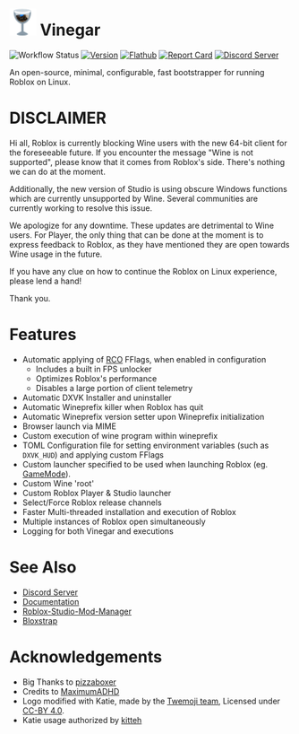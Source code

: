 # <img src="icons/48/vinegar.png"> Vinegar

![Workflow Status][workflow_img    ]
[![Version        ][version_img     ]][version     ]
[![Flathub        ][flathub_img     ]][flathub     ]
[![Report Card    ][goreportcard_img]][goreportcard]
[![Discord Server ][discord_img     ]][discord     ]

An open-source, minimal, configurable, fast bootstrapper for running Roblox on Linux.

# DISCLAIMER

Hi all, Roblox is currently blocking Wine users with the new 64-bit client for the foreseeable future. If you encounter the message "Wine is not supported", please know that it comes from Roblox's side. There's nothing we can do at the moment.

Additionally, the new version of Studio is using obscure Windows functions which are currently unsupported by Wine. Several communities are currently working to resolve this issue.

We apologize for any downtime. These updates are detrimental to Wine users. For Player, the only thing that can be done at the moment is to express feedback to Roblox, as they have mentioned they are open towards Wine usage in the future.

If you have any clue on how to continue the Roblox on Linux experience, please lend a hand!

Thank you. 

[workflow_img]: https://img.shields.io/github/actions/workflow/status/vinegarhq/vinegar/build.yml
[version]: https://github.com/vinegarhq/vinegar/releases/latest
[version_img]: https://img.shields.io/github/v/release/vinegarhq/vinegar?display_name=tag
[flathub]: https://flathub.org/apps/details/io.github.vinegarhq.Vinegar
[flathub_img]: https://img.shields.io/flathub/downloads/io.github.vinegarhq.Vinegar
[goreportcard]:     https://goreportcard.com/report/github.com/vinegarhq/vinegar
[goreportcard_img]: https://goreportcard.com/badge/github.com/vinegarhq/vinegar?style=flat-square
[discord]: https://discord.gg/dzdzZ6Pps2
[discord_img]: https://img.shields.io/discord/1069506340973707304

# Features
+ Automatic applying of [RCO](https://github.com/L8X/Roblox-Client-Optimizer) FFlags, when enabled in configuration 
  + Includes a built in FPS unlocker
  + Optimizes Roblox's performance
  + Disables a large portion of client telemetry
+ Automatic DXVK Installer and uninstaller
+ Automatic Wineprefix killer when Roblox has quit
+ Automatic Wineprefix version setter upon Wineprefix initialization
+ Browser launch via MIME
+ Custom execution of wine program within wineprefix
+ TOML Configuration file for setting environment variables (such as `DXVK_HUD`) and applying custom FFlags
+ Custom launcher specified to be used when launching Roblox (eg. [GameMode](https://github.com/FeralInteractive/gamemode)).
+ Custom Wine 'root'
+ Custom Roblox Player & Studio launcher
+ Select/Force Roblox release channels
+ Faster Multi-threaded installation and execution of Roblox
+ Multiple instances of Roblox open simultaneously
+ Logging for both Vinegar and executions

# See Also
+ [Discord Server](https://discord.gg/dzdzZ6Pps2)
+ [Documentation](https://vinegarhq.github.io)
+ [Roblox-Studio-Mod-Manager](https://github.com/MaximumADHD/Roblox-Studio-Mod-Manager)
+ [Bloxstrap](https://github.com/pizzaboxer/bloxstrap)

# Acknowledgements
+ Big Thanks to [pizzaboxer](https://github.com/pizzaboxer)
+ Credits to [MaximumADHD](https://github.com/MaximumADHD)
+ Logo modified with Katie, made by the [Twemoji team](https://twemoji.twitter.com/), Licensed under [CC-BY 4.0](https://creativecommons.org/licenses/by/4.0/).
+ Katie usage authorized by [kitteh](https://ksiv.neocities.org)
